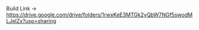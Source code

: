 Build Link ->  https://drive.google.com/drive/folders/1rwxKeE3MTGk2yQbW7NGf5swodMLJelZx?usp=sharing

